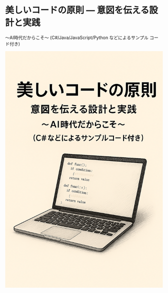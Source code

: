 # 美しいコードの原則 — 意図を伝える設計と実践

～AI時代だからこそ～
(C#/Java/JavaScript/Python などによるサンプル コード付き)

![美しいコードの原則 — 意図を伝える設計と実践 ～AI時代だからこそ～ C#/Java/JavaScript/Python などによるサンプル コード付き](Images/cover.png)
